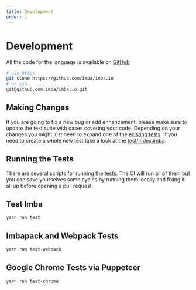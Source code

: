 ```yaml
---
title: Development
order: 1
---
```


# Development

All the code for the language is available on [GitHub](https://github.com/imba/imba)

```bash
# use https
git clone https://github.com/imba/imba.io
# or ssh
git@github.com:imba/imba.io.git
```

## Making Changes

If you are going to fix a new bug or add enhancement, please make sure to
update the test suite with cases covering your code. Depending on your changes
you might just need to expand one of the [existing
tests](https://github.com/imba/imba/tree/master/test). If you need to create a
whole new test take a look at the
[test/index.imba](https://github.com/imba/imba/blob/master/test/index.imba).

## Running the Tests

There are several scripts for running the tests. The CI will run all of them
but you can save yourselves some cycles by running them locally and fixing it
all up before opening a pull request.

## Test Imba

```bash
yarn run test
```

## Imbapack and Webpack Tests

```bash
yarn run test-webpack
```

## Google Chrome Tests via Puppeteer

```bash
yarn run test-chrome
```

